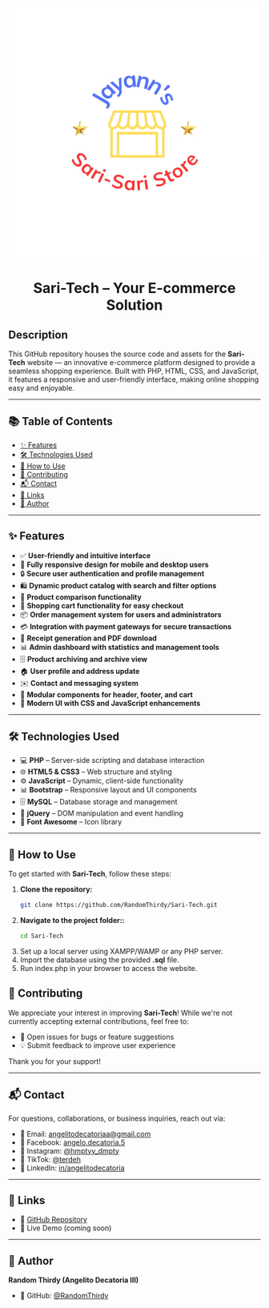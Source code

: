 <p align="center">
  <img src="https://raw.githubusercontent.com/RandomThirdy/Jayann_Store/main/images/storenijayann.png" alt="Sari-Tech Banner" width="600"/>
</p>

<h1 align="center">Sari-Tech – Your E-commerce Solution</h1>

## Description

This GitHub repository houses the source code and assets for the **Sari-Tech** website — an innovative e-commerce platform designed to provide a seamless shopping experience. Built with PHP, HTML, CSS, and JavaScript, it features a responsive and user-friendly interface, making online shopping easy and enjoyable.

---

## 📚 Table of Contents

- [✨ Features](#-features)  
- [🛠️ Technologies Used](#️-technologies-used)  
- [🚀 How to Use](#-how-to-use)  
- [🤝 Contributing](#-contributing)  
- [📬 Contact](#-contact)  
- [🔗 Links](#-links)  
- [👤 Author](#-author)

---

## ✨ Features

- ✅ **User-friendly and intuitive interface**
- 📱 **Fully responsive design for mobile and desktop users**
- 🔒 **Secure user authentication and profile management**
- 🛍️ **Dynamic product catalog with search and filter options**
- 🔎 **Product comparison functionality**
- 🛒 **Shopping cart functionality for easy checkout**
- 📦 **Order management system for users and administrators**
- 💳 **Integration with payment gateways for secure transactions**
- 🧾 **Receipt generation and PDF download**
- 📊 **Admin dashboard with statistics and management tools**
- 🗄️ **Product archiving and archive view**
- 🏠 **User profile and address update**
- ✉️ **Contact and messaging system**
- 🧩 **Modular components for header, footer, and cart**
- 🎨 **Modern UI with CSS and JavaScript enhancements**

---

## 🛠️ Technologies Used

- 💻 **PHP** – Server-side scripting and database interaction  
- 🌐 **HTML5 & CSS3** – Web structure and styling  
- ⚙️ **JavaScript** – Dynamic, client-side functionality  
- 📊 **Bootstrap** – Responsive layout and UI components  
- 🗄️ **MySQL** – Database storage and management  
- 📜 **jQuery** – DOM manipulation and event handling  
- 🎨 **Font Awesome** – Icon library  

---

## 🚀 How to Use

To get started with **Sari-Tech**, follow these steps:

1. **Clone the repository:**
   ```bash
   git clone https://github.com/RandomThirdy/Sari-Tech.git
2. **Navigate to the project folder::**
    ```bash
    cd Sari-Tech
3. Set up a local server using XAMPP/WAMP or any PHP server.
4. Import the database using the provided **.sql** file.
5. Run index.php in your browser to access the website.

## 🤝 Contributing

We appreciate your interest in improving **Sari-Tech**! While we're not currently accepting external contributions, feel free to:

- 🐛 Open issues for bugs or feature suggestions  
- 💡 Submit feedback to improve user experience  

Thank you for your support!

---

## 📬 Contact

For questions, collaborations, or business inquiries, reach out via:

- 📧 Email: [angelitodecatoriaa@gmail.com](mailto:angelitodecatoriaa@gmail.com)  
- 💬 Facebook: [angelo.decatoria.5](https://facebook.com/angelo.decatoria.5)  
- 📸 Instagram: [@hmptyy_dmpty](https://instagram.com/hmptyy_dmpty)  
- 🎵 TikTok: [@terdeh](https://www.tiktok.com/@terdeh)  
- 💼 LinkedIn: [in/angelitodecatoria](https://linkedin.com/in/angelitodecatoria)  

---

## 🔗 Links

- 📂 [GitHub Repository](https://github.com/RandomThirdy/Sari-Tech)  
- 🚀 Live Demo (coming soon)  

---

## 👤 Author

**Random Thirdy (Angelito Decatoria III)**

- 🐙 GitHub: [@RandomThirdy](https://github.com/RandomThirdy)  

